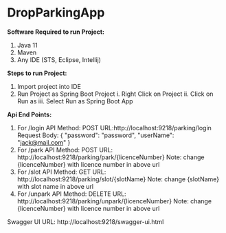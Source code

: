 # DropParkingApp
**Software Required to run Project:**
1. Java 11
2. Maven
3. Any IDE (STS, Eclipse, Intellij)

**Steps to run Project:**
1. Import project into IDE
2. Run Project as Spring Boot Project
  i. Right Click on Project
  ii. Click on Run as
  iii. Select Run as Spring Boot App
  
**Api End Points:**
1. For /login API
    Method: POST
    URL:http://localhost:9218/parking/login
    Request Body: {
                     "password": "password",
                     "userName": "jack@mail.com"
                  }
2. For /park API
    Method: POST 
    URL: http://localhost:9218/parking/park/{licenceNumber}
    Note: change {licenceNumber} with licence number in above url
3. For /slot API
    Method: GET 
    URL: http://localhost:9218/parking/slot/{slotName}
    Note: change {slotName} with slot name in above url
4. For /unpark API
    Method: DELETE 
    URL: http://localhost:9218/parking/unpark/{licenceNumber}
    Note: change {licenceNumber} with licence number in above url

Swagger UI URL: http://localhost:9218/swagger-ui.html
